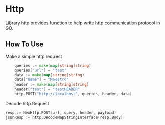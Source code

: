 # Http

Library http provides function to help write http communication protocol in GO.

## How To Use
Make a simple http request
```go
 	queries := make(map[string]string)
	queries["url"] = "test"
	data := make(map[string]string)
	data["name"] = "Maestro"
	header := make(map[string]string)
	header["test"] = "testHEADER"
	http.POST("http://localhost", queries, header, data)
```

Decode http Request
```go
resp := NexHttp.POST(url, query, header, payload)
jsonResp := http.DecodeMapStringInterface(resp.Body)
```